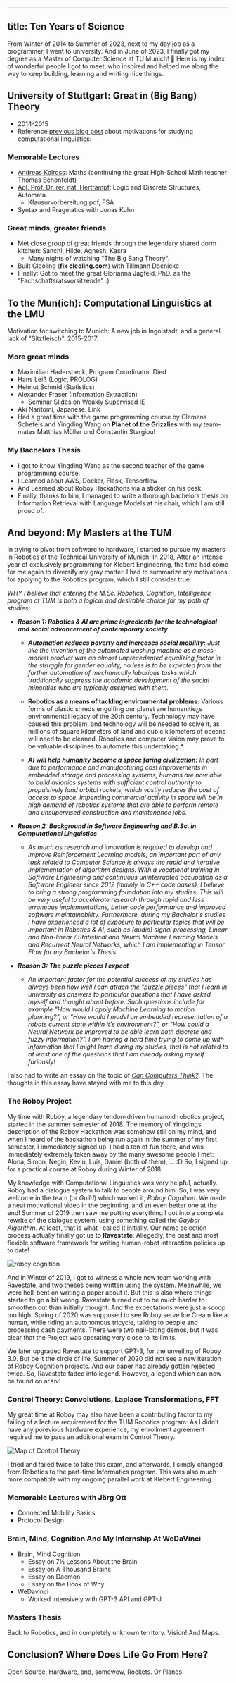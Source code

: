----
title: Ten Years of Science
---

From Winter of 2014 to Summer of 2023, next to my day job as a programmer, I went to university. And in June of 2023, I finally got my degree as a Master of Computer Science at TU Munich! 🍻 Here is my index of wonderful people I got to meet, who inspired and helped me along the way to keep building, learning and writing nice things.

University of Stuttgart: Great in (Big Bang) Theory
----------------------------------------------------------

* 2014-2015
* Reference [previous blog post](../3_nlp/en.md) about motivations for studying computational linguistics:

### Memorable Lectures

* [Andreas Kolross](https://www.igt.uni-stuttgart.de/team/Kollross/): Maths (continuing the great High-School Math teacher Thomas Schönfeldt)
* [Apl. Prof. Dr. rer. nat. Hertrampf](https://www.f05.uni-stuttgart.de/fakultaet/personen/Hertrampf-00001/): Logic and Discrete Structures, Automata.
  * Klausurvorbereitung.pdf, FSA
* Syntax and Pragmatics with Jonas Kuhn

### Great minds, greater friends

* Met close group of great friends through the legendary shared dorm kitchen: Sanchi, Hilde, Agnesh, Kasra
  * Many nights of watching "The Big Bang Theory".
* Built Cleoling (**fix cleoling.com**) with Tillmann Doenicke
* Finally: Got to meet the great Glorianna Jagfeld, PhD. as the "Fachschaftsratsvorsitzende" :)

To the Mun(ich): Computational Linguistics at the LMU
-----------------------------------------------------

Motivation for switching to Munich: A new job in Ingolstadt, and a general lack of "Sitzfleisch". 2015-2017.

### More great minds

* Maximilian Hadersbeck, Program Coordinator. Died
* Hans Leiß (Logic, PROLOG)
* Helmut Schmid (Statistics)
* Alexander Fraser (Information Extraction)
  * Seminar Slides on Weakly Supervised IE
* Aki Naritomi, Japanese. Link 
* Had a great time with the game programming course by Clemens Schefels and Yingding Wang on **Planet of the Grizzlies** with my team-mates Matthias Müller und Constantin Stergiou!

### My Bachelors Thesis

* I got to know Yingding Wang as the second teacher of the game programming course.
* I Learned about AWS, Docker, Flask, Tensorflow
* And Learned about Roboy Hackathons via a sticker on his desk.
* Finally, thanks to him, I managed to write a thorough bachelors thesis on Information Retrieval with Language Models at his chair, which I am still proud of.

And beyond: My Masters at the TUM
---------------------------------

In trying to pivot from software to hardware, I started to pursue my masters in Robotics at the Technical University of Munich.
In 2018, After an intense year of exclusively programming for Klebert Engineering, the time had come for me again to diversify my gray matter.
I had to summarize my motivations for applying to the Robotics program, which I still consider true:

*WHY I believe that entering the M.Sc. Robotics, Cognition, Intelligence program at TUM is both a logical and desirable choice for my path
of studies:*

* ***Reason 1: Robotics & AI are prime ingredients for the technological and social advancement of contemporary society***

  * ***Automation reduces poverty and increases social mobility:** Just like the invention of the automated washing machine as a mass-market
product was an almost unprecedented equalizing factor in the struggle for gender equality, no less is to be expected from the further 
automation of mechanically laborious tasks which traditionally suppress the academic development of the social minorities who are typically
assigned with them.*

  * **Robotics as a means of tackling environmental problems:** Various forms of plastic shreds engulfing our planet are humanitie¿s
environmental legacy of the 20th century. Technology may have caused this problem, and technology will be needed to solve it, as millions
of square kilometers of land and cubic kilometers of oceans will need to be cleaned. Robotics and computer vision may prove to be 
valuable disciplines to automate this undertaking.*

  * ***AI will help humanity become a space faring civilization:** In part due to performance and manufacturing cost improvements in embedded
storage and processing systems, humans are now able to build avionics systems with sufficient control authority to propulsively land orbital
rockets, which vastly reduces the cost of access to space. Impending commercial activity in space will be in high demand of robotics 
systems that are able to perform remote and unsupervised construction and maintenance jobs.*

* ***Reason 2: Background in Software Engineering and B.Sc. in Computational Linguistics***

  * *As much as research and innovation is required to develop and improve Reinforcement Learning models, an important part of any task 
related to Computer Science is always the rapid and iterative implementation of algorithm designs. With a vocational training in Software 
Engineering and continuous uninterrupted occupation as a Software Engineer since 2012 (mainly in C++ code bases), I believe to bring a 
strong programming foundation into my studies. This will be very useful to accelerate research through rapid and less erroneous 
implementations, better code performance and improved software maintainability.
Furthermore, during my Bachelor's studies I have experienced a lot of exposure to particular topics that will be important in Robotics & AI,
such as (audio) signal processing, Linear and Non-linear / Statistical and Neural Machine Learning Models and Recurrent Neural 
Networks, which I am implementing in Tensor Flow for my Bachelor's Thesis.*

* ***Reason 3: The puzzle pieces I expect***

  * *An important factor for the potential success of my studies has always been how well I can attach the "puzzle pieces" that I learn in
university as answers to particular questions that I have asked myself and thought about before. Such questions include for example "How
would I apply Machine Learning to motion planning?", or "How would I model an embedded representation of a robots current state within
it's environment?", or "How could a Neural Network be improved to be able learn both discrete and fuzzy information?".
I am having a hard time trying to come up with information that I might learn during my studies, that is not related to at least one of the 
questions that I am already asking myself furiously!*

I also had to write an essay on the topic of [*Can Computers Think?*](../6_compthought/thought.md). The thoughts in this essay have stayed with me to this day.

### The Roboy Project

My time with Roboy, a legendary tendon-driven humanoid robotics project, started in the summer semester of 2018.
The memory of Yingdings description of the Roboy Hackathon was somehow still on my mind, and when I heard
of the hackathon being run again in the summer of my first semester, I immediately signed up. I had a ton
of fun there, and was immediately extremely taken away by the many awesome people I met: Alona, Simon, Negin,
Kevin, Luis, Daniel (both of them), ... :D So, I signed up for a practical course at Roboy during
Winter of 2018.

My knowledge with Computational Linguistics was very helpful, actually. Roboy had a dialogue system
to talk to people around him. So, I was very welcome in the team (or *Guild*) which worked it,
*Roboy Cognition*. We made a neat motivational video in the beginning, and an even better one at the end!
Summer of 2019 then saw me putting everything I got into a complete rewrite of the dialogue system,
using something called the *Gaybar Algorithm*. At least, that is what I called it initially.
Our name selection process actually finally got us to **Ravestate**: Allegedly, the best and most flexible software
framework for writing human-robot interaction policies up to date!

![roboy cognition](roboy-cognition.jpg)

And in Winter of 2019, I got to witness a whole new team working with Ravestate, and two theses being written
using the system. Meanwhile, we were hell-bent on writing a paper about it. But this is also
where things started to go a bit wrong. Ravestate turned out to be much harder to smoothen out than
initially thought. And the expectations were just a scoop too high. Spring of 2020 was supposed to see
Roboy serve Ice Cream like a human, while riding an autonomous tricycle, talking to people and processing
cash payments. There were two nail-biting demos, but it was clear that the Project was operating
very close to its limits.

We later upgraded Ravestate to support GPT-3, for the unveiling of Roboy 3.0. But be it the circle of life,
Summer of 2020 did not see a new iteration of Roboy Cognition projects. And our paper had already gotten 
rejected twice. So, Ravestate faded into legend. However, a legend which can now be found on arXiv!

### Control Theory: Convolutions, Laplace Transformations, FFT

My great time at Roboy may also have been a contributing factor to my failing of a lecture requirement
for the TUM Robotics program: As I didn't have any porevious hardware experience, my enrollment agreement
required me to pass an additional exam in Control Theory.

![Map of Control Theory](https://camo.githubusercontent.com/c0d2433107a617de7f7a6d7f43d0c84caf8a256393c5339708bb1bd8e3bf5bed/68747470733a2f2f737461746963312e73717561726573706163652e636f6d2f7374617469632f3562326437363532356366643739306334613231383039332f742f3566333834356162333338346232333337633332313462392f313539373532333338323332352f436f6e74726f6c5f4d61705f766572342e706e67).

I tried and failed twice to take this exam, and afterwards, I simply changed from Robotics to the
part-time Informatics program. This was also much more compatible with my ongoing parallel work
at Klebert Engineering.

### Memorable Lectures with Jörg Ott

* Connected Mobility Basics
* Protocol Design

### Brain, Mind, Cognition And My Internship At WeDaVinci

* Brain, Mind Cognition
  * Essay on 7½ Lessons About the Brain
  * Essay on A Thousand Brains
  * Essay on Daemon
  * Essay on the Book of Why
* WeDavinci
  * Worked intensively with GPT-3 API and GPT-J

### Masters Thesis

Back to Robotics, and in completely unknown territory. Vision! And Maps.

Conclusion? Where Does Life Go From Here?
-----------------------------------------

Open Source, Hardware, and, somewow, Rockets. Or Planes.
